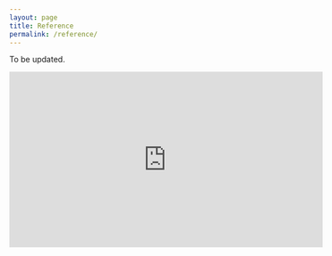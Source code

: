 ```yaml
---
layout: page
title: Reference
permalink: /reference/
---
```


To be updated.

<iframe width="560" height="315" src="https://www.youtube.com/embed/6nO-Oxzxirc" frameborder="0" allowfullscreen></iframe>
